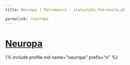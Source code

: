 ```yaml
---
title: Neuropa | Patromierz - statystyki Patronite.pl

permalink: /neuropa
---
```


# [Neuropa](https://patronite.pl/neuropa)

{% include profile.md name="neuropa" prefix="n" %}
